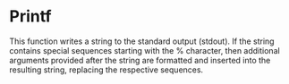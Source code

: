 # Printf
This function writes a string to the standard output (stdout). If the string contains special sequences starting with the % character, then additional arguments provided after the string are formatted and inserted into the resulting string, replacing the respective sequences.
